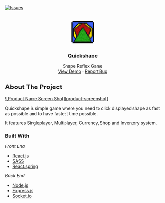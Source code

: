 ﻿﻿<div id="top"></div>


<!-- PROJECT SHIELDS -->
<!--
*** I'm using markdown "reference style" links for readability.
*** Reference links are enclosed in brackets [ ] instead of parentheses ( ).
*** See the bottom of this document for the declaration of the reference variables
*** for contributors-url, forks-url, etc. This is an optional, concise syntax you may use.
*** https://www.markdownguide.org/basic-syntax/#reference-style-links
-->
[![Issues][issues-shield]][issues-url]



<!-- PROJECT LOGO -->
<br />
<div align="center">
  <a href="https://github.com/Zoksss/quickshape-react">
    <img src="/public/logo.png" alt="Logo" width="80" height="80">
  </a>

  <h3 align="center">Quickshape</h3>

  <p align="center">
    Shape Reflex Game
    <br />
    <a href="https://">View Demo</a>
    ·
    <a href="https://github.com/Zoksss/quickshape-react/issues">Report Bug</a>
  </p>
</div>



<!-- ABOUT THE PROJECT -->
## About The Project

[![Product Name Screen Shot][product-screenshot]](https://quickshape.onrender.com)


Quickshape is simple game where you need to click displayed shape as fast as possible and to have fastest time possible.

It features Singleplayer, Multiplayer, Currency, Shop and Inventory system.

### Built With

*Front End*

* [React.js](https://react.dev/)
* [SASS](https://sass-lang.com/)
* [React.spring](https://www.react-spring.dev/)

*Back End*

* [Node.js](https://nodejs.org/en/)
* [Express.js](https://expressjs.com/)
* [Socket.io](https://socket.io/)


<!-- USAGE EXAMPLES -->



<!-- MARKDOWN LINKS & IMAGES -->
<!-- https://www.markdownguide.org/basic-syntax/#reference-style-links -->
[stars-shield]: https://img.shields.io/github/stars/othneildrew/Best-README-Template.svg?style=for-the-badge
[stars-url]: https://github.com/Zoksss/quickshape-react/stargazers
[issues-shield]: https://img.shields.io/github/issues/othneildrew/Best-README-Template.svg?style=for-the-badge
[issues-url]: https://github.com/Zoksss/quickshape-react/issues